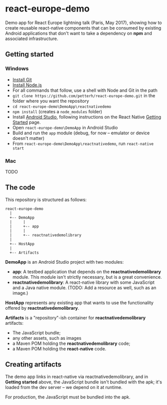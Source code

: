 # react-europe-demo

Demo app for React Europe lightning talk (Paris, May 2017), showing how to create reusable react-native components that can be consumed by existing Android applications that don't want to take a dependency on **npm** and associated infrastructure.


## Getting started

### Windows

* [Install Git](https://git-scm.com/downloads)
* [Install Node.js](https://nodejs.org/en/download/)
* For all commands that follow, use a shell with Node and Git in the path
* `git clone https://github.com/petterh/react-europe-demo.git` in the folder where you want the repository
* `cd react-europe-demo\DemoApp\reactnativedemo`
* `npm install` (creates a `node_modules` folder)
* Install [Android Studio](https://developer.android.com/studio/install.html), following instructions on the React Native [Getting Started](https://facebook.github.io/react-native/docs/getting-started.html) page.
* Open `react-europe-demo\DemoApp` in Android Studio
* Build and run the `app` module (debug, for now &ndash; emulator or device doesn't matter)
* From `react-europe-demo\DemoApp\reactnativedemo`, run `react-native start` 

### Mac

TODO

## The code

This repository is structured as follows:

```
react-europe-demo
  |
  +-- DemoApp
  |     |
  |     +-- app
  |     |
  |     +-- reactnativedemolibrary
  |
  +-- HostApp
  |
  +-- Artifacts
```

**DemoApp** is an Android Studio project with two modules:

* **app**: A testbed application that depends on the **reactnativedemolibrary** module. This module isn't strictly necessary, but is a great convenience.
* **reactnativedemolibrary**: A react-native library with some JavaScript and a Java native module. (TODO: Add a resource as well, such as an image.)

**HostApp** represents any existing app that wants to use the functionality offered by **reactnativedemolibrary**.

**Artifacts** is a "repository"-ish container for **reactnativedemolibrary** artifacts:

* The JavaScript bundle;
* any other assets, such as images 
* a Maven POM holding the **reactnativedemolibrary** code;  
* a Maven POM holding the **react-native** code.

## Creating artifacts

The demo app links in react-native via reactnativedemolibrary, and in **Getting started** above, the JavaScript bundle isn't bundled with the apk; it's loaded from the dev server &ndash; we depend on it at runtime.
 
For production, the JavaScript must be bundled into the apk. 